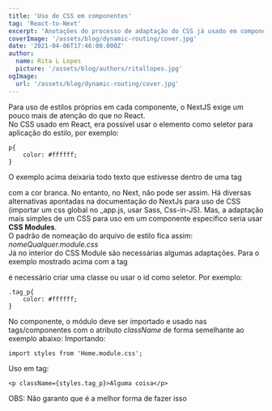 ```yaml
---
title: 'Uso de CSS em componentes'
tag: 'React-to-Next'
excerpt: 'Anotações do processo de adaptação do CSS já usado em componentes no React para o Next'
coverImage: '/assets/blog/dynamic-routing/cover.jpg'
date: '2021-04-06T17:46:00.000Z'
author:
  name: Rita L Lopes
  picture: '/assets/blog/authors/ritallopes.jpg'
ogImage:
  url: '/assets/blog/dynamic-routing/cover.jpg'
---
```



Para uso de estilos próprios em cada componente, o NextJS exige um pouco mais de atenção do que no React.   
No CSS usado em React, era possível usar o elemento como seletor para aplicação do estilo, por exemplo:   
``` 
p{
    color: #ffffff;
}
```   
O exemplo acima deixaria todo texto que estivesse dentro de uma tag <p> com a cor branca. No entanto, no Next, não pode ser assim. Há diversas alternativas apontadas na documentação do NextJs para uso de CSS (importar um css global no _app.js, usar Sass, Css-in-JS). Mas, a adaptação mais simples de um CSS para uso em um componente específico seria usar __CSS Modules__.   
O padrão de nomeação do arquivo de estilo fica assim: _nomeQualquer.module.css_  
Já no interior do CSS Module são necessárias algumas adaptações. Para o exemplo mostrado acima com a tag <p> é necessário criar uma classe ou usar o id como seletor. Por exemplo:   
```
.tag_p{
    color: #ffffff;
}
```    
No componente, o módulo deve ser importado e usado nas tags/componentes com o atributo _className_ de forma semelhante ao exemplo abaixo:
Importando:
```
import styles from 'Home.module.css';
```   
Uso em tag:   
```
<p className={styles.tag_p}>Alguma coisa</p>
```




OBS: Não garanto que é a melhor forma de fazer isso


